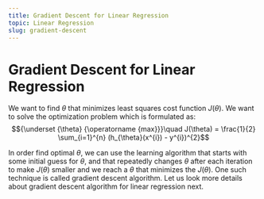 ```yaml
---
title: Gradient Descent for Linear Regression
topic: Linear Regression
slug: gradient-descent
---
```


# Gradient Descent for Linear Regression

We want to find $\theta$ that minimizes least squares cost function $J(\theta)$. We want to solve the optimization problem which is formulated as: $${\underset {\theta} {\operatorname {max}}}\quad J(\theta) = \frac{1}{2} \sum_{i=1}^{n} (h_{\theta}(x^{i}) - y^{i})^{2}$$

In order find optimal $\theta$, we can use the learning algorithm that starts with some initial guess for $\theta$, and that repeatedly changes $\theta$ after each iteration to make $J(\theta)$ smaller and we reach a $\theta$ that minimizes the $J(\theta)$. One such technique is called gradient descent algorithm. Let us look more details about gradient descent algorithm for linear regression next.
